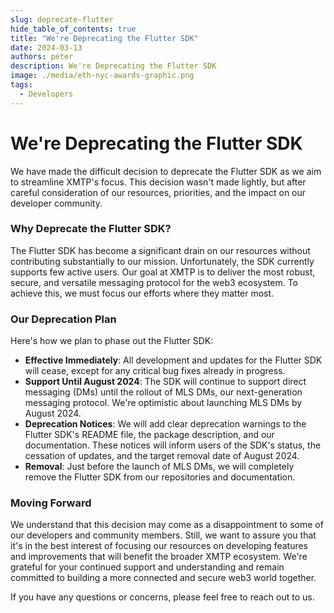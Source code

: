 ```yaml
---
slug: deprecate-flutter
hide_table_of_contents: true
title: "We're Deprecating the Flutter SDK"
date: 2024-03-13
authors: peter
description: We're Deprecating the Flutter SDK
image: ./media/eth-nyc-awards-graphic.png
tags:
  - Developers
---
```


# We're Deprecating the Flutter SDK

We have made the difficult decision to deprecate the Flutter SDK as we aim to streamline XMTP's focus. This decision wasn't made lightly, but after careful consideration of our resources, priorities, and the impact on our developer community.

### Why Deprecate the Flutter SDK?

The Flutter SDK has become a significant drain on our resources without contributing substantially to our mission. Unfortunately, the SDK currently supports few active users. Our goal at XMTP is to deliver the most robust, secure, and versatile messaging protocol for the web3 ecosystem. To achieve this, we must focus our efforts where they matter most.

### Our Deprecation Plan

Here's how we plan to phase out the Flutter SDK:

- **Effective Immediately**: All development and updates for the Flutter SDK will cease, except for any critical bug fixes already in progress.
- **Support Until August 2024**: The SDK will continue to support direct messaging (DMs) until the rollout of MLS DMs, our next-generation messaging protocol. We're optimistic about launching MLS DMs by August 2024.
- **Deprecation Notices**: We will add clear deprecation warnings to the Flutter SDK's README file, the package description, and our documentation. These notices will inform users of the SDK's status, the cessation of updates, and the target removal date of August 2024.
- **Removal**: Just before the launch of MLS DMs, we will completely remove the Flutter SDK from our repositories and documentation.

### Moving Forward

We understand that this decision may come as a disappointment to some of our developers and community members. Still, we want to assure you that it's in the best interest of focusing our resources on developing features and improvements that will benefit the broader XMTP ecosystem. We're grateful for your continued support and understanding and remain committed to building a more connected and secure web3 world together.

If you have any questions or concerns, please feel free to reach out to us.
